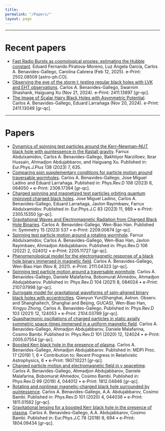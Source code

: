```yaml
---
title:
permalink: "/Papers/"
layout: page
---
```


-----------------------------------------------------------------------------------------------------------------

# Recent papers

- [Fast Radio Bursts as cosmological proxies: estimating the Hubble constant](https://arxiv.org/abs/2502.08509). Eduard Fernando Piratova-Moreno, Luz Ángela García, Carlos A. Benavides-Gallego, Carolina Cabrera (Feb 12, 2025). e-Print: 2502.08509 [astro-ph.CO].
- [Observing the eye of the storm I: testing regular black holes with LVK and EHT observations](https://arxiv.org/abs/2411.13897). Carlos A. Benavides-Gallego, Swarnim Shashank, Haiguang Xu (Nov 21, 2024). e-Print: 2411.13897 [gr-qc].
- [The Image of Scalar Hairy Black Holes with Asymmetric Potential](https://arxiv.org/abs/2411.13049). Carlos A. Benavides-Gallego, Eduard Larrañaga (Nov 20, 2024). e-Print: 2411.13049 [gr-qc].

-----------------------------------------------------------------------------------------------------------------

# Papers

- [Dynamics of spinning test particles around the Kerr–Newman–NUT black hole with quintessence in the Rastall gravity](https://link.springer.com/article/10.1140/epjp/s13360-023-04283-9). Farrux Abdulxamidov, Carlos A. Benavides-Gallego, Bakhtiyor Narzilloev, Ibrar Hussain, Ahmadjon Abdujabbarov, and Haiguang Xu. Published in: Eur.Phys.J.Plus 138 (2023) 7, 635.
- [Comparing spin supplementary conditions for particle motion around traversable wormholes](https://journals.aps.org/prd/abstract/10.1103/PhysRevD.108.064050). Carlos A. Benavides-Gallego, Jose Miguel Ladino and Eduard Larrañaga. Published in: Phys.Rev.D 108 (2023) 6, 064050 • e-Print: 2306.17394 [gr-qc].
- [Charged spinning and magnetized test particles orbiting quantum improved charged black holes](https://link.springer.com/article/10.1140/epjc/s10052-023-12187-2). Jose Miguel Ladino, Carlos A. Benavides-Gallego, Eduard Larrañaga, Javlon Rayimbaev, Farrux Abdulxamidov. Published in: Eur.Phys.J.C 83 (2023) 11, 989 • e-Print: 2305.15350 [gr-qc].
- [Gravitational Waves and Electromagnetic Radiation from Charged Black Hole Binaries](https://www.mdpi.com/2073-8994/15/2/537). Carlos A. Benavides-Gallego, Wen-Biao Han. Published in: Symmetry 15 (2023) 537 • e-Print: 2209.00874 [gr-qc].
- [Spinning test particle motion around a rotating wormhole](https://journals.aps.org/prd/abstract/10.1103/PhysRevD.106.024012). Farrux Abdulxamidov, Carlos A. Benavides-Gallego, Wen-Biao Han, Javlon Rayimbaev, Ahmadjon Abdujabbarov. Published in: Phys.Rev.D 106 (2022) 2, 024012 • e-Print: 2205.11727 [gr-qc].
- [Phenomenological model for the electromagnetic response of a black hole binary immersed in magnetic field](https://arxiv.org/abs/2111.04323). Carlos A. Benavides-Gallego, Wen-Biao Han (Nov 8, 2021). e-Print: 2111.04323 [gr-qc].
- [Spinning test particle motion around a traversable wormhole](https://journals.aps.org/prd/abstract/10.1103/PhysRevD.104.084024). Carlos A. Benavides-Gallego, Daniele Malafarina, Bobomurat Ahmedov, Ahmadjon Abdujabbarov. Published in: Phys.Rev.D 104 (2021) 8, 084024 • e-Print: 2107.07998 [gr-qc].
- [Surrogate model for gravitational waveforms of spin-aligned binary black holes with eccentricities](https://journals.aps.org/prd/abstract/10.1103/PhysRevD.104.084024). Qianyun Yun(Shanghai, Astron. Observ. and Shanghaitech, Shanghai and Beijing, GUCAS), Wen-Biao Han, Xingyu Zhong, Carlos A. Benavides-Gallego. Published in: Phys.Rev.D 103 (2021) 12, 124053 • e-Print: 2104.03789 [gr-qc].
- [Quasiharmonic oscillations of charged particles in static axially symmetric space-times immersed in a uniform magnetic field](https://journals.aps.org/prd/abstract/10.1103/PhysRevD.101.124024). Carlos A. Benavides-Gallego, Ahmadjon Abdujabbarov, Daniele Malafarina, Cosimo Bambi. Published in: Phys.Rev.D 101 (2020) 12, 124024 • e-Print: 2005.07554 [gr-qc].
- [Boosted Kerr black hole in the presence of plasma](https://www.mdpi.com/2504-3900/17/1/6). Carlos A. Benavides-Gallego, Ahmadjon Abdujabbarov. Published in: MDPI Proc. 17 (2019) 1, 6 • Contribution to: Recent Progress in Relativistic Astrophysics, 6 • e-Print: 1907.10221 [gr-qc].
- [Charged particle motion and electromagnetic field in γ spacetime](https://journals.aps.org/prd/abstract/10.1103/PhysRevD.99.044012). Carlos A. Benavides-Gallego, Ahmadjon Abdujabbarov, Daniele Malafarina, Bobomurat Ahmedov, Cosimo Bambi. Published in: Phys.Rev.D 99 (2019) 4, 044012 • e-Print: 1812.04846 [gr-qc].
- [Rotating and nonlinear magnetic-charged black hole surrounded by quintessence](https://journals.aps.org/prd/abstract/10.1103/PhysRevD.101.044038). Carlos A. Benavides-Gallego, A.A. Abdujabbarov, Cosimo Bambi. Published in: Phys.Rev.D 101 (2020) 4, 044038 • e-Print: 1811.01562 [gr-qc].
- [Gravitational lensing for a boosted Kerr black hole in the presence of plasma](https://link.springer.com/article/10.1140/epjc/s10052-018-6170-9). Carlos A. Benavides-Gallego, A.A. Abdujabbarov, Cosimo Bambi. Published in: Eur.Phys.J.C 78 (2018) 9, 694 • e-Print: 1804.09434 [gr-qc].

